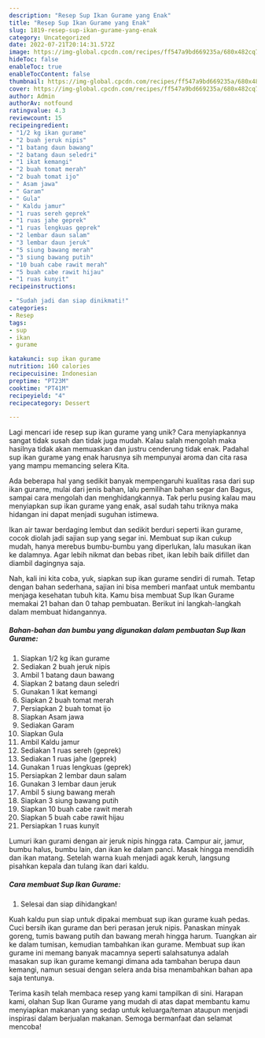```yaml
---
description: "Resep Sup Ikan Gurame yang Enak"
title: "Resep Sup Ikan Gurame yang Enak"
slug: 1819-resep-sup-ikan-gurame-yang-enak
category: Uncategorized
date: 2022-07-21T20:14:31.572Z
image: https://img-global.cpcdn.com/recipes/ff547a9bd669235a/680x482cq70/sup-ikan-gurame-foto-resep-utama.jpg
hideToc: false
enableToc: true
enableTocContent: false
thumbnail: https://img-global.cpcdn.com/recipes/ff547a9bd669235a/680x482cq70/sup-ikan-gurame-foto-resep-utama.jpg
cover: https://img-global.cpcdn.com/recipes/ff547a9bd669235a/680x482cq70/sup-ikan-gurame-foto-resep-utama.jpg
author: Admin
authorAv: notfound
ratingvalue: 4.3
reviewcount: 15
recipeingredient:
- "1/2 kg ikan gurame"
- "2 buah jeruk nipis"
- "1 batang daun bawang"
- "2 batang daun seledri"
- "1 ikat kemangi"
- "2 buah tomat merah"
- "2 buah tomat ijo"
- " Asam jawa"
- " Garam"
- " Gula"
- " Kaldu jamur"
- "1 ruas sereh geprek"
- "1 ruas jahe geprek"
- "1 ruas lengkuas geprek"
- "2 lembar daun salam"
- "3 lembar daun jeruk"
- "5 siung bawang merah"
- "3 siung bawang putih"
- "10 buah cabe rawit merah"
- "5 buah cabe rawit hijau"
- "1 ruas kunyit"
recipeinstructions:

- "Sudah jadi dan siap dinikmati!"
categories:
- Resep
tags:
- sup
- ikan
- gurame

katakunci: sup ikan gurame 
nutrition: 160 calories
recipecuisine: Indonesian
preptime: "PT23M"
cooktime: "PT41M"
recipeyield: "4"
recipecategory: Dessert

---
```





Lagi mencari ide resep sup ikan gurame yang unik? Cara menyiapkannya sangat tidak susah dan tidak juga mudah. Kalau salah mengolah maka hasilnya tidak akan memuaskan dan justru cenderung tidak enak. Padahal sup ikan gurame yang enak harusnya sih mempunyai aroma dan cita rasa yang mampu memancing selera Kita.





Ada beberapa hal yang sedikit banyak mempengaruhi kualitas rasa dari sup ikan gurame, mulai dari jenis bahan, lalu pemilihan bahan segar dan Bagus, sampai cara mengolah dan menghidangkannya. Tak perlu pusing kalau mau menyiapkan sup ikan gurame yang enak,      asal sudah tahu triknya maka hidangan ini dapat menjadi suguhan istimewa.














Ikan air tawar berdaging lembut dan sedikit berduri seperti ikan gurame, cocok diolah jadi sajian sup yang segar ini. Membuat sup ikan cukup mudah, hanya merebus bumbu-bumbu yang diperlukan, lalu masukan ikan ke dalamnya. Agar lebih nikmat dan bebas ribet, ikan lebih baik difillet dan diambil dagingnya saja.






Nah, kali ini kita coba, yuk, siapkan sup ikan gurame sendiri di rumah. Tetap dengan bahan sederhana, sajian ini bisa memberi manfaat untuk membantu menjaga kesehatan tubuh kita. Kamu bisa membuat Sup Ikan Gurame memakai 21 bahan dan 0 tahap pembuatan. Berikut ini langkah-langkah dalam membuat hidangannya.

<!--inarticleads1-->

##### Bahan-bahan dan bumbu yang digunakan dalam pembuatan Sup Ikan Gurame:

1. Siapkan 1/2 kg ikan gurame
1. Sediakan 2 buah jeruk nipis
1. Ambil 1 batang daun bawang
1. Siapkan 2 batang daun seledri
1. Gunakan 1 ikat kemangi
1. Siapkan 2 buah tomat merah
1. Persiapkan 2 buah tomat ijo
1. Siapkan  Asam jawa
1. Sediakan  Garam
1. Siapkan  Gula
1. Ambil  Kaldu jamur
1. Sediakan 1 ruas sereh (geprek)
1. Sediakan 1 ruas jahe (geprek)
1. Gunakan 1 ruas lengkuas (geprek)
1. Persiapkan 2 lembar daun salam
1. Gunakan 3 lembar daun jeruk
1. Ambil 5 siung bawang merah
1. Siapkan 3 siung bawang putih
1. Siapkan 10 buah cabe rawit merah
1. Siapkan 5 buah cabe rawit hijau
1. Persiapkan 1 ruas kunyit


Lumuri ikan gurami dengan air jeruk nipis hingga rata. Campur air, jamur, bumbu halus, bumbu lain, dan ikan ke dalam panci. Masak hingga mendidih dan ikan matang. Setelah warna kuah menjadi agak keruh, langsung pisahkan kepala dan tulang ikan dari kaldu. 

<!--inarticleads2-->

##### Cara membuat Sup Ikan Gurame:


1. Selesai dan siap dihidangkan!

Kuah kaldu pun siap untuk dipakai membuat sup ikan gurame kuah pedas. Cuci bersih ikan gurame dan beri perasan jeruk nipis. Panaskan minyak goreng, tumis bawang putih dan bawang merah hingga harum. Tuangkan air ke dalam tumisan, kemudian tambahkan ikan gurame. Membuat sup ikan gurame ini memang banyak macamnya seperti salahsatunya adalah masakan sup ikan gurame kemangi dimana ada tambahan berupa daun kemangi, namun sesuai dengan selera anda bisa menambahkan bahan apa saja tentunya. 

Terima kasih telah membaca resep yang kami tampilkan di sini. Harapan kami, olahan Sup Ikan Gurame yang mudah di atas dapat membantu kamu menyiapkan makanan yang sedap untuk keluarga/teman ataupun menjadi inspirasi dalam berjualan makanan. Semoga bermanfaat dan selamat mencoba!
